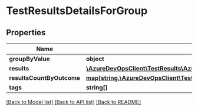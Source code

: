 # TestResultsDetailsForGroup

## Properties
Name | Type | Description | Notes
------------ | ------------- | ------------- | -------------
**groupByValue** | **object** |  | [optional] 
**results** | [**\AzureDevOpsClient\TestResults\AzureDevOpsClient\TestResults\Model\TestCaseResult[]**](TestCaseResult.md) |  | [optional] 
**resultsCountByOutcome** | [**map[string,\AzureDevOpsClient\TestResults\AzureDevOpsClient\TestResults\Model\AggregatedResultsByOutcome]**](AggregatedResultsByOutcome.md) |  | [optional] 
**tags** | **string[]** |  | [optional] 

[[Back to Model list]](../README.md#documentation-for-models) [[Back to API list]](../README.md#documentation-for-api-endpoints) [[Back to README]](../README.md)


